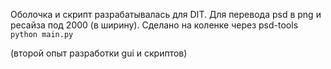 Оболочка и скрипт разрабатывалась для DIT. Для перевода psd в png и ресайза под 2000 (в ширину). Сделано на коленке через psd-tools
```python main.py```

(второй опыт разработки gui и скриптов)
